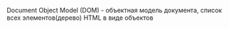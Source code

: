 Document Object Model (DOM) - объектная модель документа, список всех элементов(дерево) HTML в виде объектов
